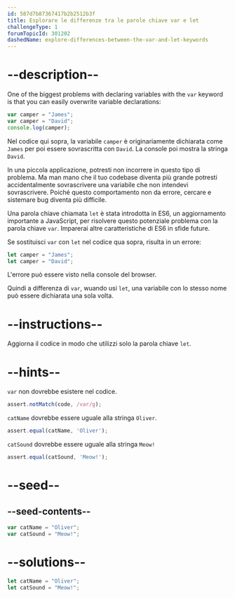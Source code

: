 ```yaml
---
id: 587d7b87367417b2b2512b3f
title: Esplorare le differenze tra le parole chiave var e let
challengeType: 1
forumTopicId: 301202
dashedName: explore-differences-between-the-var-and-let-keywords
---
```


# --description--

One of the biggest problems with declaring variables with the `var` keyword is that you can easily overwrite variable declarations:

```js
var camper = "James";
var camper = "David";
console.log(camper);
```

Nel codice qui sopra, la variabile `camper` è originariamente dichiarata come `James` per poi essere sovrascritta con `David`. La console poi mostra la stringa `David`.

In una piccola applicazione, potresti non incorrere in questo tipo di problema. Ma man mano che il tuo codebase diventa più grande potresti accidentalmente sovrascrivere una variabile che non intendevi sovrascrivere. Poiché questo comportamento non da errore, cercare e sistemare bug diventa più difficile.

Una parola chiave chiamata `let` è stata introdotta in ES6, un aggiornamento importante a JavaScript, per risolvere questo potenziale problema con la parola chiave `var`. Imparerai altre caratteristiche di ES6 in sfide future.

Se sostituisci `var` con `let` nel codice qua sopra, risulta in un errore:

```js
let camper = "James";
let camper = "David";
```

L'errore può essere visto nella console del browser.

Quindi a differenza di `var`, wuando usi `let`, una variabile con lo stesso nome può essere dichiarata una sola volta.

# --instructions--

Aggiorna il codice in modo che utilizzi solo la parola chiave `let`.

# --hints--

`var` non dovrebbe esistere nel codice.

```js
assert.notMatch(code, /var/g);
```

`catName` dovrebbe essere uguale alla stringa `Oliver`.

```js
assert.equal(catName, 'Oliver');
```

`catSound` dovrebbe essere uguale alla stringa `Meow!`

```js
assert.equal(catSound, 'Meow!');
```

# --seed--

## --seed-contents--

```js
var catName = "Oliver";
var catSound = "Meow!";
```

# --solutions--

```js
let catName = "Oliver";
let catSound = "Meow!";
```
